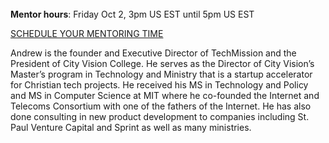 ﻿---
name: Andrew Sears
description: Executive Director, TechMission
picture: andrew.jpg
categories: ideation ministry strategy
---

<br>
<b>Mentor hours</b>: Friday Oct 2, 3pm US EST until 5pm US EST

<a class="button small special"  href="https://andrewsears1.youcanbook.me" target="_blank">SCHEDULE YOUR MENTORING TIME</a>
</b>

<p>
Andrew is the founder and Executive Director of TechMission and the President of City Vision College. He serves as the Director of City Vision’s Master’s program in Technology and Ministry that is a startup accelerator for Christian tech projects. He received his MS in Technology and Policy and MS in Computer Science at MIT where he co-founded the Internet and Telecoms Consortium with one of the fathers of the Internet. He has also done consulting in new product development to companies including St. Paul Venture Capital and Sprint as well as many ministries.
</p>
